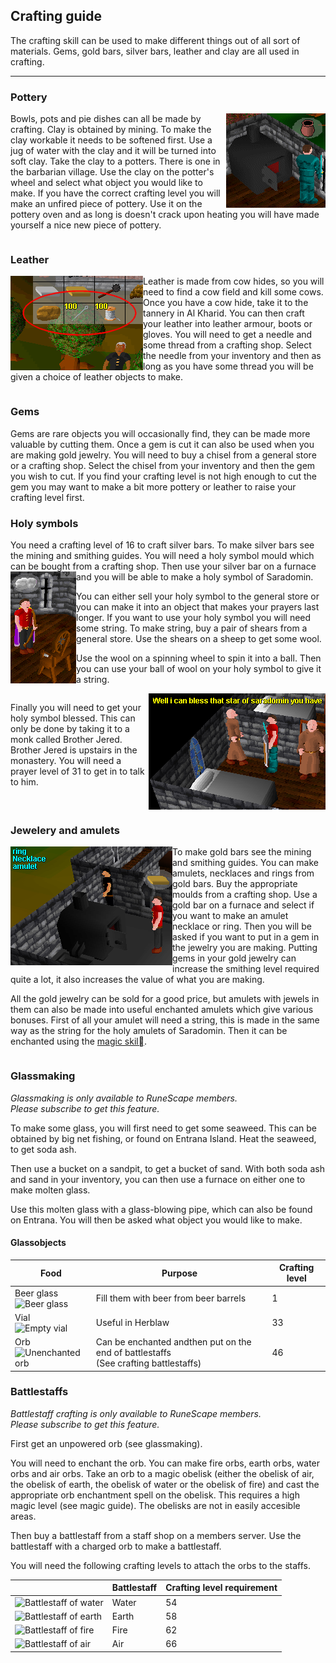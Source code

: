 <h2 class="rsc-centre-text">Crafting guide</h2>
The crafting skill can be used to make different things out of all sort of materials. Gems, gold bars, silver bars, leather and clay are all used in crafting.

---

<h3 class="rsc-centre-text">Pottery</h3>
<img src="/manual-images/crafting-pottery.png" alt="Player firing pot in a pottery oven" align="right" />

Bowls, pots and pie dishes can all be made by crafting. Clay is obtained by mining. To make the clay workable it needs to be softened first. Use a jug of water with the clay and it will be turned into soft clay. Take the clay to a potters. There is one in the barbarian village. Use the clay on the potter's wheel and select what object you would like to make. If you have the correct crafting level you will make an unfired piece of pottery. Use it on the pottery oven and as long is doesn't crack upon heating you will have made yourself a nice new piece of pottery.

<div style="clear:both;"></div>

<h3 class="rsc-centre-text">Leather</h3>
<img src="/manual-images/crafting-leather.png" alt="Player firing pot in a leather oven" align="left" />

Leather is made from cow hides, so you will need to find a cow field and kill some cows. Once you have a cow hide, take it to the tannery in Al Kharid. You can then craft your leather into leather armour, boots or gloves. You will need to get a needle and some thread from a crafting shop. Select the needle from your inventory and then as long as you have some thread you will be given a choice of leather objects to make.

<div style="clear:both;"></div>

<h3 class="rsc-centre-text">Gems</h3>
Gems are rare objects you will occasionally find, they can be made more valuable by cutting them. Once a gem is cut it can also be used when you are making gold jewelry. You will need to buy a chisel from a general store or a crafting shop. Select the chisel from your inventory and then the gem you wish to cut. If you find your crafting level is not high enough to cut the gem you may want to make a bit more pottery or leather to raise your crafting level first.

<br />

<h3 class="rsc-centre-text">Holy symbols</h3>
You need a crafting level of 16 to craft silver bars. To make silver bars see the mining and smithing guides. You will need a holy symbol mould which can be bought from a crafting shop. Then use your silver bar on a furnace and you will be able to make a holy symbol of Saradomin.

<img src="/manual-images/crafting-wool.png" alt="Player spinning wool" align="left" />

You can either sell your holy symbol to the general store or you can make it into an object that makes your prayers last longer. If you want to use your holy symbol you will need some string. To make string, buy a pair of shears from a general store. Use the shears on a sheep to get some wool.

Use the wool on a spinning wheel to spin it into a ball. Then you can use your ball of wool on your holy symbol to give it a string.

<div style="clear:both;"></div>

<img src="/manual-images/crafting-symbol-bless.png" alt="Player getting a holy symbol blessed from a monk" align="right" />

Finally you will need to get your holy symbol blessed. This can only be done by taking it to a monk called Brother Jered. Brother Jered is upstairs in the monastery. You will need a prayer level of 31 to get in to talk to him.

<div style="clear:both;"></div>

<h3 class="rsc-centre-text">Jewelery and amulets</h3>
<img src="/manual-images/crafting-jewelry.png" alt="Player choosing jewlry crafting options" align="left" />
To make gold bars see the mining and smithing guides. You can make amulets, necklaces and rings from gold bars. Buy the appropriate moulds from a crafting shop. Use a gold bar on a furnace and select if you want to make an amulet necklace or ring. Then you will be asked if you want to put in a gem in the jewelry you are making. Putting gems in your gold jewelry can increase the smithing level required quite a lot, it also increases the value of what you are making.

All the gold jewelry can be sold for a good price, but amulets with jewels in them can also be made into useful enchanted amulets which give various bonuses. First of all your amulet will need a string, this is made in the same way as the string for the holy amulets of Saradomin. Then it can be enchanted using the [magic skil](/manual/skills/magic).

<div style="clear:both;"></div>

<h3 class="rsc-centre-text">Glassmaking</h3>

<p class="rsc-centre-text">
<em>Glassmaking is only available to RuneScape members.</em><br />
<em>Please subscribe to get this feature.</em>
</p>

To make some glass, you will first need to get some seaweed. This can be obtained by big net fishing, or found on Entrana Island. Heat the seaweed, to get soda ash.

Then use a bucket on a sandpit, to get a bucket of sand. With both soda ash and sand in your inventory, you can then use a furnace on either one to make molten glass.

Use this molten glass with a glass-blowing pipe, which can also be found on Entrana. You will then be asked what object you would like to make.

<h4 class="rsc-centre-text">Glassobjects</h4>

<div class="rsc-skill-table">

|Food|Purpose|Crafting level|
|---|---|---|
Beer glass<br /><img src="/items/620.png" alt="Beer glass" />|Fill them with beer from beer barrels|1|
Vial<br /><img src="/items/465.png" alt="Empty vial" />|Useful in Herblaw|33|
Orb<br /><img src="/items/611.png" alt="Unenchanted orb" />|Can be enchanted andthen put on the end of battlestaffs<br />(See crafting battlestaffs)|46|

</div>

<h3 class="rsc-centre-text">Battlestaffs</h3>

<p class="rsc-centre-text">
<em>Battlestaff crafting is only available to RuneScape members.</em><br />
<em>Please subscribe to get this feature.</em>
</p>

First get an unpowered orb (see glassmaking).

You will need to enchant the orb. You can make fire orbs, earth orbs, water orbs and air orbs. Take an orb to a magic obelisk (either the obelisk of air, the obelisk of earth, the obelisk of water or the obelisk of fire) and cast the appropriate orb enchantment spell on the obelisk. This requires a high magic level (see magic guide). The obelisks are not in easily accesible areas.

Then buy a battlestaff from a staff shop on a members server. Use the battlestaff with a charged orb to make a battlestaff.

You will need the following crafting levels to attach the orbs to the staffs.

<div class="rsc-skill-table">

||Battlestaff|Crafting level requirement|
|---|---|---|
|<img src="/items/616.png" alt="Battlestaff of water" />|Water|54|
|<img src="/items/618.png" alt="Battlestaff of earth" />|Earth|58|
|<img src="/items/615.png" alt="Battlestaff of fire" />|Fire|62|
|<img src="/items/617.png" alt="Battlestaff of air" />|Air|66|

</div>
